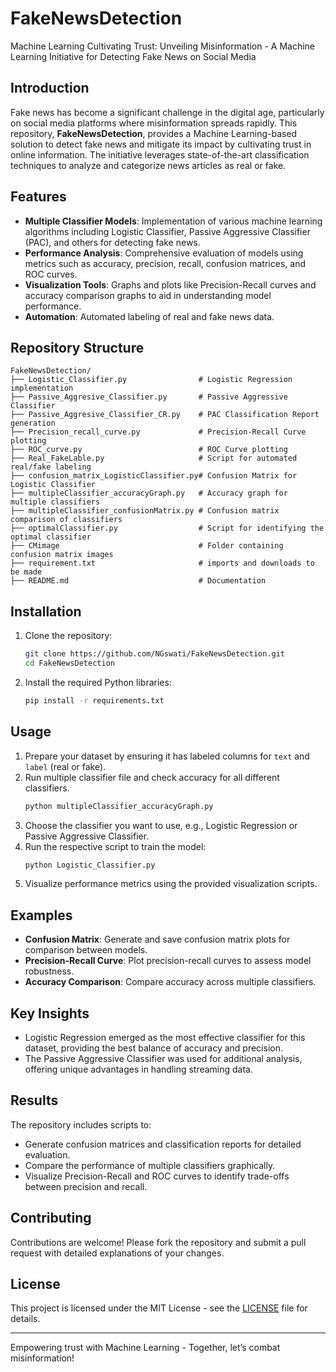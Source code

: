 # FakeNewsDetection
Machine Learning Cultivating Trust: Unveiling Misinformation - A Machine Learning Initiative for Detecting Fake News on Social Media

## Introduction

Fake news has become a significant challenge in the digital age, particularly on social media platforms where misinformation spreads rapidly. This repository, **FakeNewsDetection**, provides a Machine Learning-based solution to detect fake news and mitigate its impact by cultivating trust in online information. The initiative leverages state-of-the-art classification techniques to analyze and categorize news articles as real or fake.

## Features

- **Multiple Classifier Models**: Implementation of various machine learning algorithms including Logistic Classifier, Passive Aggressive Classifier (PAC), and others for detecting fake news.
- **Performance Analysis**: Comprehensive evaluation of models using metrics such as accuracy, precision, recall, confusion matrices, and ROC curves.
- **Visualization Tools**: Graphs and plots like Precision-Recall curves and accuracy comparison graphs to aid in understanding model performance.
- **Automation**: Automated labeling of real and fake news data.

## Repository Structure

```
FakeNewsDetection/
├── Logistic_Classifier.py                # Logistic Regression implementation
├── Passive_Aggresive_Classifier.py       # Passive Aggressive Classifier
├── Passive_Aggresive_Classifier_CR.py    # PAC Classification Report generation
├── Precision_recall_curve.py             # Precision-Recall Curve plotting
├── ROC_curve.py                          # ROC Curve plotting
├── Real_FakeLable.py                     # Script for automated real/fake labeling
├── confusion_matrix_LogisticClassifier.py# Confusion Matrix for Logistic Classifier
├── multipleClassifier_accuracyGraph.py   # Accuracy graph for multiple classifiers
├── multipleClassifier_confusionMatrix.py # Confusion matrix comparison of classifiers
├── optimalClassifier.py                  # Script for identifying the optimal classifier
├── CMimage                               # Folder containing confusion matrix images
├── requirement.txt                       # imports and downloads to be made
├── README.md                             # Documentation
```

## Installation

1. Clone the repository:
   ```bash
   git clone https://github.com/NGswati/FakeNewsDetection.git
   cd FakeNewsDetection
   ```
2. Install the required Python libraries:
   ```bash
   pip install -r requirements.txt
   ```

## Usage

1. Prepare your dataset by ensuring it has labeled columns for `text` and `label` (real or fake).
2. Run multiple classifier file and check accuracy for all different classifiers.
   ```bash
   python multipleClassifier_accuracyGraph.py
   ```
3. Choose the classifier you want to use, e.g., Logistic Regression or Passive Aggressive Classifier.
4. Run the respective script to train the model:
   ```bash
   python Logistic_Classifier.py
   ```
5. Visualize performance metrics using the provided visualization scripts.

## Examples

- **Confusion Matrix**: Generate and save confusion matrix plots for comparison between models.
- **Precision-Recall Curve**: Plot precision-recall curves to assess model robustness.
- **Accuracy Comparison**: Compare accuracy across multiple classifiers.

## Key Insights

- Logistic Regression emerged as the most effective classifier for this dataset, providing the best balance of accuracy and precision.
- The Passive Aggressive Classifier was used for additional analysis, offering unique advantages in handling streaming data.

## Results

The repository includes scripts to:

- Generate confusion matrices and classification reports for detailed evaluation.
- Compare the performance of multiple classifiers graphically.
- Visualize Precision-Recall and ROC curves to identify trade-offs between precision and recall.

## Contributing

Contributions are welcome! Please fork the repository and submit a pull request with detailed explanations of your changes.

## License

This project is licensed under the MIT License - see the [LICENSE](LICENSE) file for details.


---

Empowering trust with Machine Learning - Together, let’s combat misinformation!

